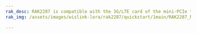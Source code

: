 ```yaml
---
rak_desc: RAK2287 is compatible with the 3G/LTE card of the mini-PCIe type. This board has two antenna ports for the LoRa and GNSS. With the mini-PCIe as its form factor, this module is compatible with any embedded platform offering a free mini-PCIe slot with an SPI connection.
rak_img: /assets/images/wislink-lora/rak2287/quickstart/1main/RAK2287_home.png

---
```


<rk-redirect to="/Product-Categories/WisLink/RAK2287/Overview/" />